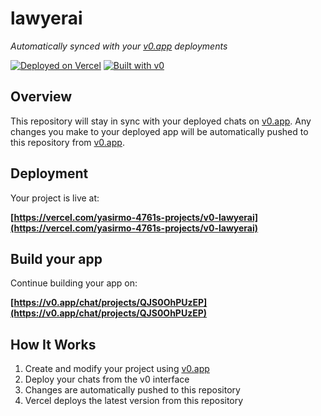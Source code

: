 # lawyerai

*Automatically synced with your [v0.app](https://v0.app) deployments*

[![Deployed on Vercel](https://img.shields.io/badge/Deployed%20on-Vercel-black?style=for-the-badge&logo=vercel)](https://vercel.com/yasirmo-4761s-projects/v0-lawyerai)
[![Built with v0](https://img.shields.io/badge/Built%20with-v0.app-black?style=for-the-badge)](https://v0.app/chat/projects/QJS0OhPUzEP)

## Overview

This repository will stay in sync with your deployed chats on [v0.app](https://v0.app).
Any changes you make to your deployed app will be automatically pushed to this repository from [v0.app](https://v0.app).

## Deployment

Your project is live at:

**[https://vercel.com/yasirmo-4761s-projects/v0-lawyerai](https://vercel.com/yasirmo-4761s-projects/v0-lawyerai)**

## Build your app

Continue building your app on:

**[https://v0.app/chat/projects/QJS0OhPUzEP](https://v0.app/chat/projects/QJS0OhPUzEP)**

## How It Works

1. Create and modify your project using [v0.app](https://v0.app)
2. Deploy your chats from the v0 interface
3. Changes are automatically pushed to this repository
4. Vercel deploys the latest version from this repository
